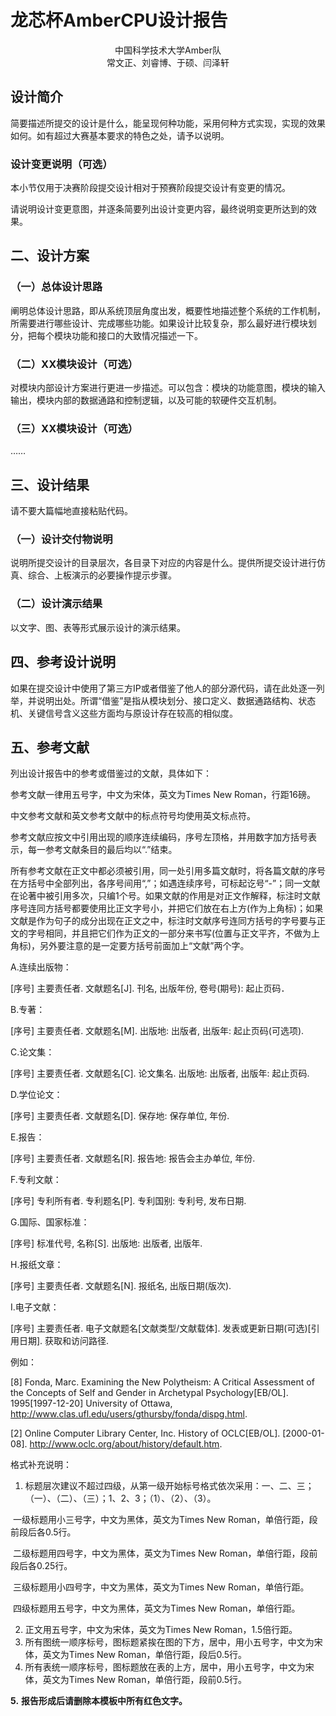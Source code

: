 # 龙芯杯AmberCPU设计报告

<center>中国科学技术大学Amber队</center>

<center>常文正、刘睿博、于硕、闫泽轩</center>

## 设计简介

简要描述所提交的设计是什么，能呈现何种功能，采用何种方式实现，实现的效果如何。如有超过大赛基本要求的特色之处，请予以说明。

### 设计变更说明（可选）

本小节仅用于决赛阶段提交设计相对于预赛阶段提交设计有变更的情况。

请说明设计变更意图，并逐条简要列出设计变更内容，最终说明变更所达到的效果。

## 二、设计方案

### （一）总体设计思路

阐明总体设计思路，即从系统顶层角度出发，概要性地描述整个系统的工作机制，所需要进行哪些设计、完成哪些功能。如果设计比较复杂，那么最好进行模块划分，把每个模块功能和接口的大致情况描述一下。

### （二）XX模块设计（可选）

对模块内部设计方案进行更进一步描述。可以包含：模块的功能意图，模块的输入输出，模块内部的数据通路和控制逻辑，以及可能的软硬件交互机制。

### （三）XX模块设计（可选）

……

 

## 三、设计结果

请不要大篇幅地直接粘贴代码。

### （一）设计交付物说明

说明所提交设计的目录层次，各目录下对应的内容是什么。提供所提交设计进行仿真、综合、上板演示的必要操作提示步骤。

### （二）设计演示结果

以文字、图、表等形式展示设计的演示结果。

## 四、参考设计说明

如果在提交设计中使用了第三方IP或者借鉴了他人的部分源代码，请在此处逐一列举，并说明出处。所谓“借鉴”是指从模块划分、接口定义、数据通路结构、状态机、关键信号含义这些方面均与原设计存在较高的相似度。

## 五、参考文献

列出设计报告中的参考或借鉴过的文献，具体如下：

参考文献一律用五号字，中文为宋体，英文为Times New Roman，行距16磅。

中文参考文献和英文参考文献中的标点符号均使用英文标点符。

参考文献应按文中引用出现的顺序连续编码，序号左顶格，并用数字加方括号表示，每一参考文献条目的最后均以“.”结束。

所有参考文献在正文中都必须被引用，同一处引用多篇文献时，将各篇文献的序号在方括号中全部列出，各序号间用“,”；如遇连续序号，可标起讫号“-”；同一文献在论著中被引用多次，只编1个号。如果文献的作用是对正文作解释，标注时文献序号连同方括号都要使用比正文字号小，并把它们放在右上方(作为上角标)；如果文献是作为句子的成分出现在正文之中，标注时文献序号连同方括号的字号要与正文的字号相同，并且把它们作为正文的一部分来书写(位置与正文平齐，不做为上角标)，另外要注意的是一定要方括号前面加上“文献”两个字。

A.连续出版物：

[序号] 主要责任者. 文献题名[J]. 刊名, 出版年份, 卷号(期号): 起止页码．

B.专著：

[序号] 主要责任者. 文献题名[M]. 出版地: 出版者, 出版年: 起止页码(可选项).

C.论文集：

[序号] 主要责任者. 文献题名[C]. 论文集名. 出版地: 出版者, 出版年: 起止页码.

D.学位论文：

[序号] 主要责任者. 文献题名[D]. 保存地: 保存单位, 年份.

E.报告：

[序号] 主要责任者. 文献题名[R]. 报告地: 报告会主办单位, 年份.

F.专利文献：

[序号] 专利所有者. 专利题名[P]. 专利国别: 专利号, 发布日期.

G.国际、国家标准：

[序号] 标准代号, 名称[S]. 出版地: 出版者, 出版年.

H.报纸文章：

[序号] 主要责任者. 文献题名[N]. 报纸名, 出版日期(版次).

I.电子文献：

[序号] 主要责任者. 电子文献题名[文献类型/文献载体]. 发表或更新日期(可选)[引用日期]. 获取和访问路径.

例如：

[8] Fonda, Marc. Examining the New Polytheism: A Critical Assessment of the Concepts of Self and Gender in Archetypal Psychology[EB/OL]. 1995[1997-12-20] University of Ottawa, http://www.clas.ufl.edu/users/gthursby/fonda/dispg.html.

[2] Online Computer Library Center, Inc. History of OCLC[EB/OL]. [2000-01-08]. http://www.oclc.org/about/history/default.htm.

 



 

格式补充说明：

1. 标题层次建议不超过四级，从第一级开始标号格式依次采用：一、二、三；（一）、（二）、（三）；1、2、3；（1）、（2）、（3）。

​    一级标题用小三号字，中文为黑体，英文为Times New Roman，单倍行距，段前段后各0.5行。

​    二级标题用四号字，中文为黑体，英文为Times New Roman，单倍行距，段前段后各0.25行。

​    三级标题用小四号字，中文为黑体，英文为Times New Roman，单倍行距。

​    四级标题用五号字，中文为黑体，英文为Times New Roman，单倍行距。

2. 正文用五号字，中文为宋体，英文为Times New Roman，1.5倍行距。
3. 所有图统一顺序标号，图标题紧挨在图的下方，居中，用小五号字，中文为宋体，英文为Times New Roman，单倍行距，段后0.5行。
4. 所有表统一顺序标号，图标题放在表的上方，居中，用小五号字，中文为宋体，英文为Times New Roman，单倍行距，段前0.5行。

**5.**  **报告形成后请删除本模板中所有红色文字。**